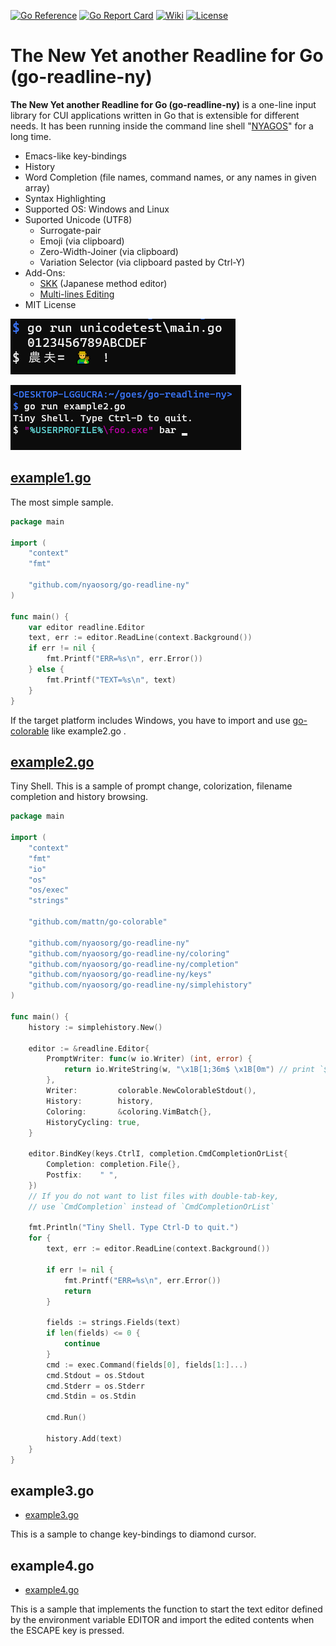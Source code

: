[![Go Reference](https://pkg.go.dev/badge/github.com/nyaosorg/go-readline-ny.svg)](https://pkg.go.dev/github.com/nyaosorg/go-readline-ny)
[![Go Report Card](https://goreportcard.com/badge/github.com/nyaosorg/go-readline-ny)](https://goreportcard.com/report/github.com/nyaosorg/go-readline-ny)
[![Wiki](https://img.shields.io/badge/Wiki-orange)](https://github.com/nyaosorg/go-readline-ny/wiki)
[![License](https://img.shields.io/badge/License-MIT-red)](https://github.com/nyaosorg/go-readline-ny/blob/master/LICENSE)

The New Yet another Readline for Go (go-readline-ny)
====================================================

**The New Yet another Readline for Go (go-readline-ny)** is a one-line input library for CUI applications written in Go that is extensible for different needs.  It has been running inside the command line shell "[NYAGOS]" for a long time.

[NYAGOS]: https://github.com/nyaosorg/nyagos

- Emacs-like key-bindings
- History
- Word Completion (file names, command names, or any names in given array)
- Syntax Highlighting
- Supported OS: Windows and Linux
- Suported Unicode (UTF8)
    - Surrogate-pair
    - Emoji (via clipboard)
    - Zero-Width-Joiner (via clipboard)
    - Variation Selector (via clipboard pasted by Ctrl-Y)
- Add-Ons:
    - [SKK] (Japanese method editor)
    - [Multi-lines Editing][go-multiline-ny]
- MIT License

[SKK]: https://github.com/nyaosorg/go-readline-skk
[go-multiline-ny]: https://github.com/hymkor/go-multiline-ny

![Zero-Width-Joiner sample on Windows-Terminal](./emoji.png)

![](./colorcmdline.png)

[example1.go](./examples/example1.go)
----------

The most simple sample.

```examples/example1.go
package main

import (
    "context"
    "fmt"

    "github.com/nyaosorg/go-readline-ny"
)

func main() {
    var editor readline.Editor
    text, err := editor.ReadLine(context.Background())
    if err != nil {
        fmt.Printf("ERR=%s\n", err.Error())
    } else {
        fmt.Printf("TEXT=%s\n", text)
    }
}
```

If the target platform includes Windows, you have to import and use [go-colorable](https://github.com/mattn/go-colorable) like example2.go .

[example2.go](./examples/example2.go)
-----------

Tiny Shell. This is a sample of prompt change, colorization, filename completion and history browsing.

```examples/example2.go
package main

import (
    "context"
    "fmt"
    "io"
    "os"
    "os/exec"
    "strings"

    "github.com/mattn/go-colorable"

    "github.com/nyaosorg/go-readline-ny"
    "github.com/nyaosorg/go-readline-ny/coloring"
    "github.com/nyaosorg/go-readline-ny/completion"
    "github.com/nyaosorg/go-readline-ny/keys"
    "github.com/nyaosorg/go-readline-ny/simplehistory"
)

func main() {
    history := simplehistory.New()

    editor := &readline.Editor{
        PromptWriter: func(w io.Writer) (int, error) {
            return io.WriteString(w, "\x1B[1;36m$ \x1B[0m") // print `$ ` with cyan
        },
        Writer:         colorable.NewColorableStdout(),
        History:        history,
        Coloring:       &coloring.VimBatch{},
        HistoryCycling: true,
    }

    editor.BindKey(keys.CtrlI, completion.CmdCompletionOrList{
        Completion: completion.File{},
        Postfix:    " ",
    })
    // If you do not want to list files with double-tab-key,
    // use `CmdCompletion` instead of `CmdCompletionOrList`

    fmt.Println("Tiny Shell. Type Ctrl-D to quit.")
    for {
        text, err := editor.ReadLine(context.Background())

        if err != nil {
            fmt.Printf("ERR=%s\n", err.Error())
            return
        }

        fields := strings.Fields(text)
        if len(fields) <= 0 {
            continue
        }
        cmd := exec.Command(fields[0], fields[1:]...)
        cmd.Stdout = os.Stdout
        cmd.Stderr = os.Stderr
        cmd.Stdin = os.Stdin

        cmd.Run()

        history.Add(text)
    }
}
```

example3.go
------------

- [example3.go](./examples/example3.go)

This is a sample to change key-bindings to diamond cursor.

example4.go
------------

- [example4.go](./examples/example4.go)

This is a sample that implements the function to start the text editor defined by the environment variable EDITOR and import the edited contents when the ESCAPE key is pressed.

